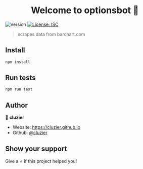 <h1 align="center">Welcome to optionsbot 👋</h1>
<p>
  <img alt="Version" src="https://img.shields.io/badge/version-1.0.0-blue.svg?cacheSeconds=2592000" />
  <a href="#" target="_blank">
    <img alt="License: ISC" src="https://img.shields.io/badge/License-ISC-yellow.svg" />
  </a>
</p>

> scrapes data from barchart.com

## Install

```sh
npm install
```

## Run tests

```sh
npm run test
```

## Author

👤 **cluzier**

* Website: https://cluzier.github.io
* Github: [@cluzier](https://github.com/cluzier)

## Show your support

Give a ⭐️ if this project helped you!
